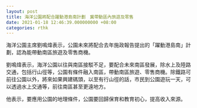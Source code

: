 ```yaml
---
layout: post
title: 海洋公園將配合躍動港島南計劃　冀帶動區內旅遊及零售
date: 2021-01-18 12:46:39.000000000 +08:00
categories: rthk
---
```


海洋公園主席劉鳴煒表示，公園未來將配合去年施政報告提出的「躍動港島南」計劃，認為能帶動南區旅遊及零售商機。

劉鳴煒表示，海洋公園以往與南區接駁不足，要配合未來南區發展，除水上及陸路交通，包括行山徑等，公園有條件融入南區，帶動南區旅遊、零售商機。除鐵路可前往公園以外，將來如果興建碼頭，以至有行山徑的話，巿民到公園遊玩一天，可以透過水上交通等，前往南區甚至更遠地方。

他表示，要應用公園的地理條件，公園要回歸保育和教育初心，提高收入來源。
